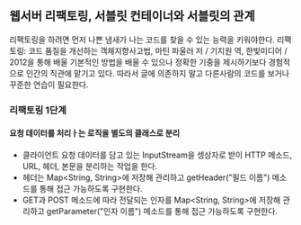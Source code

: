 ## 웹서버 리팩토링, 서블릿 컨테이너와 서블릿의 관계

리팩토링을 하려면 먼저 나쁜 냄새가 나는 코드를 찾을 수 있는 능력을 키워야한다. 리팩토링: 코드 품질을 개선하는 객체지향사고법, 마틴 파울러 저 / 기지원 역, 한빛미디어 / 2012을 통해 배울 기본적인 방법을 배울 수 있으나 정확한 기중을 제시하기보다 경험적으로 인간의 직관에 맡기고 있다. 따라서 글에 의존하지 말고 다른사람의 코드를 보거나 꾸준한 연습이 필요한다.

### 리팩토링 1단계

#### 요청 데이터를 처리ㅏ는 로직을 별도의 클래스로 분리 

* 클라이언트  요청 데이터를 담고 있는 InputStream을 셍상자로 받이 HTTP 메소드, URL, 헤더, 본문을 분리하는 작업을 한다.
* 헤더는 Map<String, String>에 저장해 관리하고 getHeader("필드 이름") 메소드를 통해 접근 가능하도록 구현한다.
* GET과 POST 메소드에 따라 전달되는 인자를 Map<String, String>에 저장해 관리하고 getParameter("인자 이름") 메소드를 통해 접근 가능하도록 구현한다.
